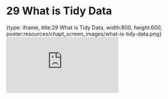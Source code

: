 # 29 What is Tidy Data
 
{type: iframe, title:29 What is Tidy Data, width:800, height:600, poster:resources/chapt_screen_images/what-is-tidy-data.png}
![](https://datatrail-jhu.github.io/DataTrail/no_toc/what-is-tidy-data.html)
 

 
